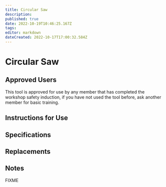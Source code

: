 ```yaml
---
title: Circular Saw
description: 
published: true
date: 2022-10-19T10:46:25.167Z
tags: 
editor: markdown
dateCreated: 2022-10-17T17:00:32.584Z
---
```


# Circular Saw

## Approved Users

This tool is approved for use by any member that has completed the workshop safety induction, if you have not used the tool before, ask another member for basic training.

## Instructions for Use

## Specifications

## Replacements

## Notes

FIXME
